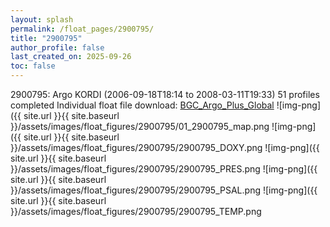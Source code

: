 ```yaml
---
layout: splash
permalink: /float_pages/2900795/
title: "2900795"
author_profile: false
last_created_on: 2025-09-26
toc: false
---
```

 
2900795: Argo KORDI (2006-09-18T18:14 to 2008-03-11T19:33)
51 profiles completed
Individual float file download: [BGC_Argo_Plus_Global](https://ftp.soest.hawaii.edu/bgc_argo_plus/Individual_Floats/outliers_removed/2900795_Sprof_processed.nc)
![img-png]({{ site.url }}{{ site.baseurl }}/assets/images/float_figures/2900795/01_2900795_map.png
![img-png]({{ site.url }}{{ site.baseurl }}/assets/images/float_figures/2900795/2900795_DOXY.png
![img-png]({{ site.url }}{{ site.baseurl }}/assets/images/float_figures/2900795/2900795_PRES.png
![img-png]({{ site.url }}{{ site.baseurl }}/assets/images/float_figures/2900795/2900795_PSAL.png
![img-png]({{ site.url }}{{ site.baseurl }}/assets/images/float_figures/2900795/2900795_TEMP.png
